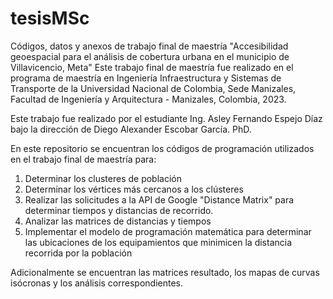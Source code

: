 # tesisMSc
Códigos, datos y anexos de trabajo final de maestría "Accesibilidad geoespacial para el análisis de cobertura urbana en el municipio de Villavicencio, Meta" 
Este trabajo final de maestría fue realizado en el programa de maestría en Ingeniería Infraestructura y Sistemas de Transporte de la
Universidad Nacional de Colombia, Sede Manizales, Facultad de Ingeniería y Arquitectura - Manizales, Colombia, 2023.

Este trabajo fue realizado por el estudiante Ing. Asley Fernando Espejo Díaz bajo la dirección de Diego Alexander Escobar García. PhD. 

En este repositorio se encuentran los códigos de programación utilizados en el trabajo final de maestría para:

1. Determinar los clusteres de población
2. Determinar los vértices más cercanos a los clústeres
3. Realizar las solicitudes a la API de Google "Distance Matrix" para determinar tiempos y distancias de recorrido. 
4. Analizar las matrices de distancias y tiempos
5. Implementar el modelo de programación matemática para determinar las ubicaciones de los equipamientos que minimicen la distancia recorrida por la población

Adicionalmente se encuentran las matrices resultado, los mapas de curvas isócronas y los análisis correspondientes.


